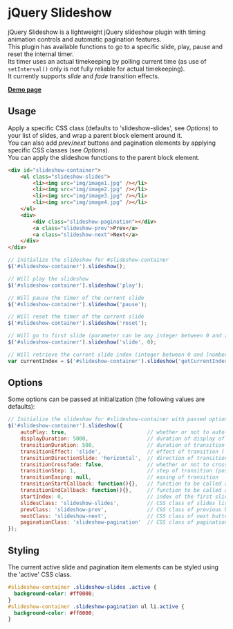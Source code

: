 # jQuery Slideshow

jQuery Slideshow is a lightweight jQuery slideshow plugin with timing animation controls and automatic pagination features.  
This plugin has available functions to go to a specific slide, play, pause and reset the internal timer.  
Its timer uses an actual timekeeping by polling current time (as use of `setInterval()` only is not fully reliable for actual timekeeping).  
It currently supports *slide* and *fade* transition effects.

[**Demo page**](http://yohannrub.github.com/jquery.slideshow/)


## Usage

Apply a specific CSS class (defaults to 'slideshow-slides', see *Options*) to your list of slides, and wrap a parent block element around it.  
You can also add *prev*/*next* buttons and pagination elements by applying specific CSS classes (see *Options*).  
You can apply the slideshow functions to the parent block element.

```html
<div id="slideshow-container">
    <ul class="slideshow-slides">
        <li><img src="img/image1.jpg" /></li>
        <li><img src="img/image2.jpg" /></li>
        <li><img src="img/image3.jpg" /></li>
        <li><img src="img/image4.jpg" /></li>
    </ul>
    <div>
        <div class="slideshow-pagination"></div>
        <a class="slideshow-prev">Prev</a>
        <a class="slideshow-next">Next</a>
    </div>
</div>
```

```javascript
// Initialize the slideshow for #slideshow-container
$('#slideshow-container').slideshow();

// Will play the slideshow
$('#slideshow-container').slideshow('play');

// Will pause the timer of the current slide
$('#slideshow-container').slideshow('pause');

// Will reset the timer of the current slide
$('#slideshow-container').slideshow('reset');

// Will go to first slide (parameter can be any integer between 0 and [number of slides]-1)
$('#slideshow-container').slideshow('slide', 0);

// Will retrieve the current slide index (integer between 0 and [number of slides]-1)
var currentIndex = $('#slideshow-container').slideshow('getCurrentIndex');
```


## Options

Some options can be passed at initialization (the following values are defaults):

```javascript
// Initialize the slideshow for #slideshow-container with passed options
$('#slideshow-container').slideshow({
    autoPlay: true,                          // whether or not to auto-play at initialization
    displayDuration: 5000,                   // duration of display of each slide (in ms)
    transitionDuration: 500,                 // duration of transition between each slide (in ms)
    transitionEffect: 'slide',               // effect of transition ('slide' or 'fade')
    transitionDirectionSlide: 'horizontal',  // direction of transition when using 'slide' effect ('horizontal' or 'vertical')
    transitionCrossfade: false,              // whether or not to crossfade when using 'fade' effect
    transitionStep: 1,                       // step of transition (positive or negative integer)
    transitionEasing: null,                  // easing of transition
    transitionStartCallback: function(){},   // function to be called at start of each transition
    transitionEndCallback: function(){},     // function to be called at end of each transition
    startIndex: 0,                           // index of the first slide to display
    slidesClass: 'slideshow-slides',         // CSS class of slides list element
    prevClass: 'slideshow-prev',             // CSS class of previous button element
    nextClass: 'slideshow-next',             // CSS class of next button element
    paginationClass: 'slideshow-pagination'  // CSS class of pagination container element
});
```


## Styling

The current active slide and pagination item elements can be styled using the 'active' CSS class.

```css
#slideshow-container .slideshow-slides .active {
  background-color: #ff0000;
}
#slideshow-container .slideshow-pagination ul li.active {
  background-color: #ff0000;
}
```
